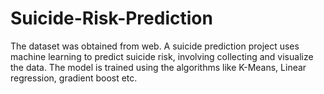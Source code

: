# Suicide-Risk-Prediction
The dataset was obtained from web. A suicide prediction project uses machine learning to predict suicide risk, involving collecting and visualize the data. The model is trained using the  algorithms like K-Means, Linear regression, gradient boost etc.
